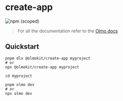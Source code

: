 # create-app

![npm (scoped)](https://img.shields.io/npm/v/@olmokit/create-app?style=flat-square&color=FF52DE)

> For all the documentation refer to the [Olmo docs](https://olmokit.github.io/olmokit)

## Quickstart

```console
pnpm dlx @olmokit/create-app myproject
# or
npx @olmokit/create-app myproject

cd myproject

pnpm olmo dev
# or
npx olmo dev
```
